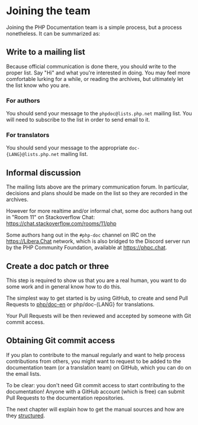 # Joining the team
Joining the PHP Documentation team is a simple process, but a process nonetheless.
It can be summarized as:

## Write to a mailing list
Because official communication is done there, you should write to the proper list.
Say "Hi" and what you're interested in doing. You may feel more comfortable lurking
for a while, or reading the archives, but ultimately let the list know who you are.

### For authors
You should send your message to the `phpdoc@lists.php.net` mailing list. You
will need to subscribe to the list in order to send email to it.

### For translators
You should send your message to the appropriate `doc-{LANG}@lists.php.net` mailing list.

## Informal discussion
The mailing lists above are the primary communication forum. In particular,
decisions and plans should be made on the list so they are recorded in the
archives.

However for more realtime and/or informal chat, some doc authors hang out in
"Room 11" on Stackoverflow Chat: https://chat.stackoverflow.com/rooms/11/php

Some authors hang out in the `#php-doc` channel on IRC on the
https://Libera.Chat network, which is also bridged to the Discord server run
by the PHP Community Foundation, available at https://phpc.chat.

## Create a doc patch or three
This step is required to show us that you are a real human, you want to do
some work and in general know how to do this.

The simplest way to get started is by using GitHub, to create and send Pull Requests
to [php/doc-en][doc-en] or php/doc-{LANG} for translations.

Your Pull Requests will be then reviewed and accepted by someone with Git commit access.

## Obtaining Git commit access
If you plan to contribute to the manual regularly and want to help process
contributions from others, you might want to request to be added to the
documentation team (or a translation team) on GitHub, which you can do on the
email lists.

To be clear: you don't need Git commit access to start contributing to the
documentation! Anyone with a GitHub account (which is free) can submit Pull
Requests to the documentation repositories.

The next chapter will explain how to get the manual sources and how are they [structured](structure.md).

[doc-en]: https://github.com/php/doc-en
